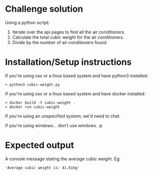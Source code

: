 # Challenge solution
Using a python script:
1. Iterate over the api pages to find all the air conditioners.
2. Calculate the total cubic weight for the air conditioners.
3. Divide by the number of air conditioners found.

# Installation/Setup instructions
If you're using osx or a linux based system and have python3 installed:
```
> python3 cubic-weight.py
```

If you're using osx or a linux based system and have docker installed:
```
> docker build -t cubic-weight .
> docker run cubic-weight
```

If you're using an unspecified system, we'd need to chat.

If you're using windows... don't use windows. :p

# Expected output
A console message stating the average cubic weight. Eg:
```
'Average cubic weight is: 41.61kg'
```
